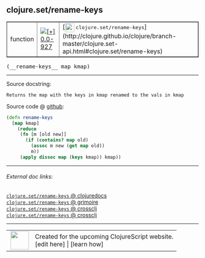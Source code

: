 ## clojure.set/rename-keys



 <table border="1">
<tr>
<td>function</td>
<td><a href="https://github.com/cljsinfo/cljs-api-docs/tree/0.0-927"><img valign="middle" alt="[+] 0.0-927" title="Added in 0.0-927" src="https://img.shields.io/badge/+-0.0--927-lightgrey.svg"></a> </td>
<td>
[<img height="24px" valign="middle" src="http://i.imgur.com/1GjPKvB.png"> <samp>clojure.set/rename-keys</samp>](http://clojure.github.io/clojure/branch-master/clojure.set-api.html#clojure.set/rename-keys)
</td>
</tr>
</table>


 <samp>
(__rename-keys__ map kmap)<br>
</samp>

---





Source docstring:

```
Returns the map with the keys in kmap renamed to the vals in kmap
```


Source code @ [github](https://github.com/clojure/clojurescript/blob/r2629/src/cljs/clojure/set.cljs#L72-L80):

```clj
(defn rename-keys
  [map kmap]
    (reduce
     (fn [m [old new]]
       (if (contains? map old)
         (assoc m new (get map old))
         m))
     (apply dissoc map (keys kmap)) kmap))
```

<!--
Repo - tag - source tree - lines:

 <pre>
clojurescript @ r2629
└── src
    └── cljs
        └── clojure
            └── <ins>[set.cljs:72-80](https://github.com/clojure/clojurescript/blob/r2629/src/cljs/clojure/set.cljs#L72-L80)</ins>
</pre>

-->

---



###### External doc links:

[`clojure.set/rename-keys` @ clojuredocs](http://clojuredocs.org/clojure.set/rename-keys)<br>
[`clojure.set/rename-keys` @ grimoire](http://conj.io/store/v1/org.clojure/clojure/1.7.0-beta3/clj/clojure.set/rename-keys/)<br>
[`clojure.set/rename-keys` @ crossclj](http://crossclj.info/fun/clojure.set/rename-keys.html)<br>
[`clojure.set/rename-keys` @ crossclj](http://crossclj.info/fun/clojure.set.cljs/rename-keys.html)<br>

---

 <table>
<tr><td>
<img valign="middle" align="right" width="48px" src="http://i.imgur.com/Hi20huC.png">
</td><td>
Created for the upcoming ClojureScript website.<br>
[edit here] | [learn how]
</td></tr></table>

[edit here]:https://github.com/cljsinfo/cljs-api-docs/blob/master/cljsdoc/clojure.set_rename-keys.cljsdoc
[learn how]:https://github.com/cljsinfo/cljs-api-docs/wiki/cljsdoc-files

<!--

This information was too distracting to show to readers, but I'll leave it
commented here since it is helpful to:

- pretty-print the data used to generate this document
- and show how to retrieve that data



The API data for this symbol:

```clj
{:ns "clojure.set",
 :name "rename-keys",
 :signature ["[map kmap]"],
 :history [["+" "0.0-927"]],
 :type "function",
 :full-name-encode "clojure.set_rename-keys",
 :source {:code "(defn rename-keys\n  [map kmap]\n    (reduce\n     (fn [m [old new]]\n       (if (contains? map old)\n         (assoc m new (get map old))\n         m))\n     (apply dissoc map (keys kmap)) kmap))",
          :title "Source code",
          :repo "clojurescript",
          :tag "r2629",
          :filename "src/cljs/clojure/set.cljs",
          :lines [72 80]},
 :full-name "clojure.set/rename-keys",
 :clj-symbol "clojure.set/rename-keys",
 :docstring "Returns the map with the keys in kmap renamed to the vals in kmap"}

```

Retrieve the API data for this symbol:

```clj
;; from Clojure REPL
(require '[clojure.edn :as edn])
(-> (slurp "https://raw.githubusercontent.com/cljsinfo/cljs-api-docs/catalog/cljs-api.edn")
    (edn/read-string)
    (get-in [:symbols "clojure.set/rename-keys"]))
```

-->
